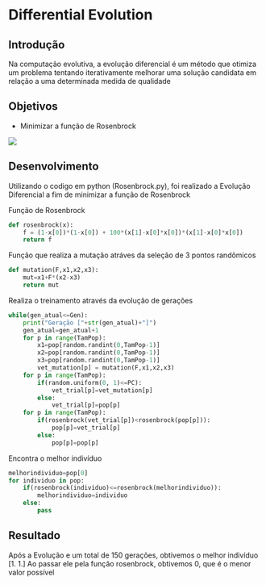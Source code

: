 # Differential Evolution

## Introdução

Na computação evolutiva, a evolução diferencial é um método que otimiza um problema tentando iterativamente 
melhorar uma solução candidata em relação a uma determinada medida de qualidade

## Objetivos

+ Minimizar a função de Rosenbrock

<img src="https://latex.codecogs.com/gif.latex?f%28x%29%20%3D%20%5Csum_%7Bi%3D1%7D%5E%7BD-1%7D%281-x_i%29%5E2&plus;100%28x_%7Bi&plus;1%7D-x_i%5E2%29%5E2" />

## Desenvolvimento

Utilizando o codigo em python (Rosenbrock.py), foi realizado a Evolução Diferencial a fim de
minimizar a função de Rosenbrock

Função de Rosenbrock

```python
def rosenbrock(x):
    f = (1-x[0])*(1-x[0]) + 100*(x[1]-x[0]*x[0])*(x[1]-x[0]*x[0])
    return f
```

Função que realiza a mutação atráves da seleção de 3 pontos randômicos
```python
def mutation(F,x1,x2,x3):
    mut=x1+F*(x2-x3)
    return mut
```

Realiza o treinamento através da evolução de gerações
```python
while(gen_atual<=Gen):
    print("Geração ["+str(gen_atual)+"]")
    gen_atual=gen_atual+1
    for p in range(TamPop):
        x1=pop[random.randint(0,TamPop-1)]
        x2=pop[random.randint(0,TamPop-1)]
        x3=pop[random.randint(0,TamPop-1)]
        vet_mutation[p] = mutation(F,x1,x2,x3)
    for p in range(TamPop):
        if(random.uniform(0, 1)<=PC):
            vet_trial[p]=vet_mutation[p]
        else:
            vet_trial[p]=pop[p]
    for p in range(TamPop):
        if(rosenbrock(vet_trial[p])<rosenbrock(pop[p])):
            pop[p]=vet_trial[p]
        else:
            pop[p]=pop[p]
```

Encontra o melhor indivíduo
```python
melhorindividuo=pop[0]
for individuo in pop:
    if(rosenbrock(individuo)<=rosenbrock(melhorindividuo)):
        melhorindividuo=individuo
    else:
        pass
```

## Resultado
Após a Evolução e um total de 150 gerações, obtivemos o melhor indivíduo [1. 1.]
Ao passar ele pela função rosenbrock, obtivemos 0, que é o menor valor possível
